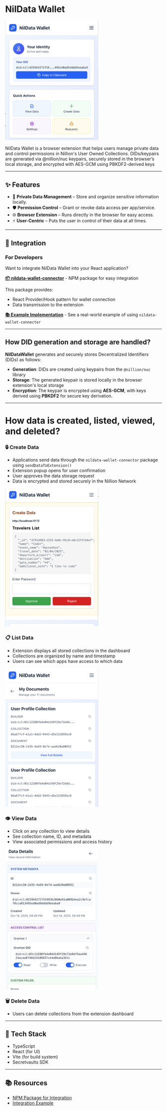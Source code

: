 # NilData Wallet

<img src="https://raw.githubusercontent.com/ysongh/NilDataWallet/refs/heads/dev/images/s1.png" alt="NilData Wallet" width="300"/>

NilData Wallet is a browser extension that helps users manage private data and control permissions in Nillion's User Owned Collections. DIDs/keypairs are generated via @nillion/nuc keypairs, securely stored in the browser’s local storage, and encrypted with AES-GCM using PBKDF2-derived keys

---

## ✨ Features

- 🔑 **Private Data Management** – Store and organize sensitive information locally.  
- 🛡 **Permission Control** – Grant or revoke data access per app/service.  
- 🌐 **Browser Extension** – Runs directly in the browser for easy access.  
- ⚡ **User-Centric** – Puts the user in control of their data at all times.  

---

## 🔗 Integration

### For Developers

Want to integrate NilData Wallet into your React application?

**[📦 nildata-wallet-connector](https://www.npmjs.com/package/nildata-wallet-connector)** - NPM package for easy integration

This package provides:
- React Provider/Hook pattern for wallet connection
- Data transmission to the extension

**[📚 Example Implementation](https://github.com/ysongh/AirTagAlong/tree/master/client2)** - See a real-world example of using `nildata-wallet-connector`

---

## How DID generation and storage are handled?

**NilDataWallet** generates and securely stores Decentralized Identifiers (DIDs) as follows:

- **Generation**: DIDs are created using keypairs from the `@nillion/nuc` library
- **Storage**: The generated keypair is stored locally in the browser extension's local storage
- **Encryption**: The keypair is encrypted using **AES-GCM**, with keys derived using **PBKDF2** for secure key derivation.

---

# How data is created, listed, viewed, and deleted?

### 🔒 **Create Data**
- Applications send data through the `nildata-wallet-connector` package using `sendDataToExtension()`
- Extension popup opens for user confirmation
- User approves the data storage request
- Data is encrypted and stored securely in the Nillion Network

<img src="https://raw.githubusercontent.com/ysongh/NilDataWallet/refs/heads/dev/images/s2.png" alt="NilData Wallet" width="300"/>

### 📋 **List Data**
- Extension displays all stored collections in the dashboard
- Collections are organized by name and timestamp
- Users can see which apps have access to which data

<img src="https://raw.githubusercontent.com/ysongh/NilDataWallet/refs/heads/dev/images/s3.png" alt="NilData Wallet" width="300"/>

### 👁️ **View Data**
- Click on any collection to view details
- See collection name, ID, and metadata
- View associated permissions and access history

<img src="https://raw.githubusercontent.com/ysongh/NilDataWallet/refs/heads/dev/images/s4.png" alt="NilData Wallet" width="300"/>

### 🗑️ **Delete Data**
- Users can delete collections from the extension dashboard

---

## 🧠 Tech Stack

- TypeScript
- React (for UI)
- Vite (for build system)
- Secretvaults SDK

---

## 📚 Resources

- [NPM Package for Integration](https://www.npmjs.com/package/nildata-wallet-connector)
- [Integration Example](https://github.com/ysongh/AirTagAlong/tree/master/client2)
